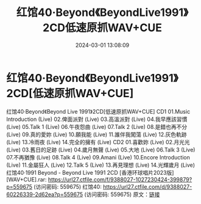 ﻿---
title: 红馆40·Beyond《BeyondLive1991》2CD低速原抓WAV+CUE
date: 2024-03-01 13:08:09
categories: WAV车载音乐、镜像
tags: 华语中文
---
# 红馆40·Beyond《BeyondLive1991》2CD[低速原抓WAV+CUE]

红馆40·Beyond《Beyond Live
1991》2CD[低速原抓WAV+CUE]
CD1
01.Music Introduction (Live)
02.俾面派對 (Live)
03.高溫派對 (Live)
04.我早應該習慣 (Live)
05.Talk 1 (Live)
06.午夜怨曲 (Live)
07.Talk 2 (Live)
08.是錯也再不分 (Live)
09.真的愛妳 (Live)
10.願我能 (Live)
11.誰伴我闖蕩 (Live)
12.灰色軌跡 (Live)
13.冷雨夜 (Live)
14.完全的擁有 (Live)
CD2
01.喜歡妳 (Live)
02.月光光 (Live)
03.舊日的足跡 (Live)
04.歲月無聲 (Live)
05.大地 (Live)
06.Talk 3 (Live)
07.不再猶豫 (Live)
08.Talk 4 (Live)
09.Amani (Live)
10.Encore Introduction (Live)
11.金屬狂人 (Live)
12.Talk 5 (Live)
13.再見理想 (Live)
14.光輝歲月 (Live)
红馆40·1991 Beyond - Beyond Live 1991 2CD
[香港环球唱片2023版][WAV+CUE].rar: https://url27.ctfile.com/f/9388027-1027230424-399879?p=559675
(访问密码: 559675)
红馆40: https://url27.ctfile.com/d/9388027-60226339-2d62ea?p=559675
(访问密码: 559675)
原文：[链接](https://blog.sina.com.cn/s/blog_1647c7e76010314jo.html)